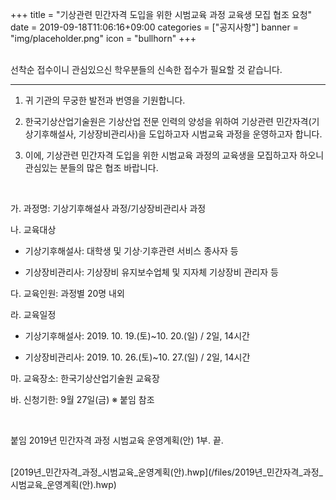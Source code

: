 +++
title = "기상관련 민간자격 도입을 위한 시범교육 과정 교육생 모집 협조 요청"
date = 2019-09-18T11:06:16+09:00
categories = ["공지사항"]
banner = "img/placeholder.png"
icon = "bullhorn"
+++
<!--more-->

<br>
선착순 접수이니 관심있으신 학우분들의 신속한 접수가 필요할 것 같습니다.
<br>

--------------------------------------------------------


1. 귀 기관의 무궁한 발전과 번영을 기원합니다.

2. 한국기상산업기술원은 기상산업 전문 인력의 양성을 위하여 기상관련 민간자격(기상기후해설사, 기상장비관리사)을 도입하고자 시범교육 과정을 운영하고자 합니다.

3. 이에, 기상관련 민간자격 도입을 위한 시범교육 과정의 교육생을 모집하고자 하오니 관심있는 분들의 많은 협조 바랍니다.

<br>

가. 과정명: 기상기후해설사 과정/기상장비관리사 과정

나. 교육대상

- 기상기후해설사: 대학생 및 기상‧기후관련 서비스 종사자 등

- 기상장비관리사: 기상장비 유지보수업체 및 지자체 기상장비 관리자 등

다. 교육인원: 과정별 20명 내외

라. 교육일정

- 기상기후해설사: 2019. 10. 19.(토)~10. 20.(일) / 2일, 14시간

- 기상장비관리사: 2019. 10. 26.(토)~10. 27.(일) / 2일, 14시간

마. 교육장소: 한국기상산업기술원 교육장

바. 신청기한: 9월 27일(금) ※ 붙임 참조

<br>

붙임 2019년 민간자격 과정 시범교육 운영계획(안) 1부. 끝.

<br>
[2019년_민간자격_과정_시범교육_운영계획(안).hwp](/files/2019년_민간자격_과정_시범교육_운영계획(안).hwp)
<br>
